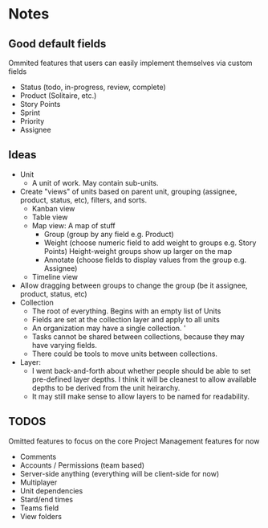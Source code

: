 # Notes

## Good default fields

Ommited features that users can easily implement themselves via custom fields

- Status (todo, in-progress, review, complete)
- Product (Solitaire, etc.)
- Story Points
- Sprint
- Priority
- Assignee

## Ideas

- Unit
  - A unit of work. May contain sub-units. 
- Create "views" of units based on parent unit, grouping (assignee, product, status, etc), filters, and sorts.
  - Kanban view
  - Table view
  - Map view: A map of stuff
    - Group (group by any field e.g. Product)
    - Weight (choose numeric field to add weight to groups e.g. Story Points) Height-weight groups show up larger on the map
    - Annotate (choose fields to display values from the group e.g. Assignee)
  - Timeline view
- Allow dragging between groups to change the group (be it assignee, product, status, etc)
- Collection
  - The root of everything. Begins with an empty list of Units
  - Fields are set at the collection layer and apply to all units
  - An organization may have a single collection. '
  - Tasks cannot be shared between collections, because they may have varying fields.
  - There could be tools to move units between collections.
- Layer:
  - I went back-and-forth about whether people should be able to set pre-defined layer depths. I think it will be cleanest to allow available depths to be derived from the unit heirarchy.
  - It may still make sense to allow layers to be named for readability.

## TODOS

Omitted features to focus on the core Project Management features for now

- Comments
- Accounts / Permissions (team based)
- Server-side anything (everything will be client-side for now)
- Multiplayer
- Unit dependencies
- Stard/end times
- Teams field
- View folders